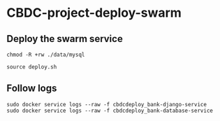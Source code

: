 # CBDC-project-deploy-swarm

## Deploy the swarm service

```
chmod -R +rw ./data/mysql

source deploy.sh
```

## Follow logs

```
sudo docker service logs --raw -f cbdcdeploy_bank-django-service
sudo docker service logs --raw -f cbdcdeploy_bank-database-service
```